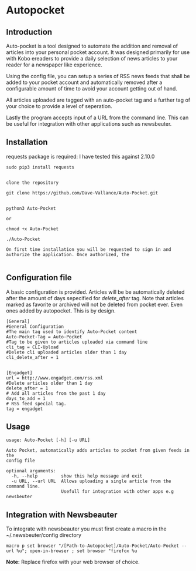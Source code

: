 # Autopocket

## Introduction

Auto-pocket is a tool designed to automate the addition and removal of articles into your personal pocket account. It was designed primarily for use with Kobo ereaders to provide a daily selection of news articles to your reader for a newspaper like experience. 

Using the config file, you can setup a series of RSS news feeds that shall be added to your pocket account and automatically removed after a configurable amount of time to avoid your account getting out of hand. 

All articles uploaded are tagged with an auto-pocket tag and a further tag of your choice to provide a level of seperation. 

Lastly the program accepts input of a URL from the command line. This can be useful for integration with other applications such as newsbeuter.


## Installation

requests package is required: I have tested this against 2.10.0

```
sudo pip3 install requests


clone the repository

git clone https://github.com/Dave-Vallance/Auto-Pocket.git


python3 Auto-Pocket

or 

chmod +x Auto-Pocket

./Auto-Pocket

On first time installation you will be requested to sign in and authorize the application. Once authorized, the 


```

## Configuration file

A basic configuration is provided. Articles will be be automatically deleted after the amount of days sepecified for _delete_after_ tag. Note that articles marked as favorite or archived will not be deleted from pocket ever. Even ones added by autopocket. This is by design.

```
[General]
#General Configuration
#The main tag used to identify Auto-Pocket content
Auto-Pocket-Tag = Auto-Pocket
#Tag to be given to articles uploaded via command line
cli_tag = CLI-Upload
#Delete cli uploaded articles older than 1 day
cli_delete_after = 1


[Engadget]
url = http://www.engadget.com/rss.xml
#Delete articles older than 1 day
delete_after = 1 
# Add all articles from the past 1 day
days_to_add = 1
# RSS feed special tag. 
tag = engadget 
```

## Usage

```
usage: Auto-Pocket [-h] [-u URL]

Auto Pocket, automatically adds articles to pocket from given feeds in the
config file

optional arguments:
  -h, --help         show this help message and exit
  -u URL, --url URL  Allows uploading a single article from the command line.
                     Usefull for integration with other apps e.g newsbeuter

```


## Integration with Newsbeauter

To integrate with newsbeauter you must first create a macro in the ~/.newsbeuter/config directory

```
macro p set browser "/[Path-to-Autopocket]/Auto-Pocket/Auto-Pocket --url %u"; open-in-browser ; set browser "firefox %u
```

**Note:** Replace firefox with your web browser of choice. 
